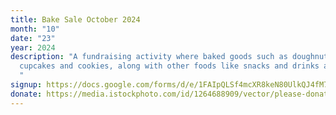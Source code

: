 ```yaml
---
title: Bake Sale October 2024
month: "10"
date: "23"
year: 2024
description: "A fundraising activity where baked goods such as doughnuts,
  cupcakes and cookies, along with other foods like snacks and drinks are sold.
  "
signup: https://docs.google.com/forms/d/e/1FAIpQLSf4mcXR8keN80UlkQJ4fM7_ir_QphIHjw-T9iCmVVSGEFgFFw/viewform?usp=sf_link
donate: https://media.istockphoto.com/id/1264688909/vector/please-donate-vector-sign.jpg?s=612x612&w=0&k=20&c=F3eMz3_c-JDeOZ4LLoX4jzCBEolnB_SZCoygJAMMMgQ=
---
```


